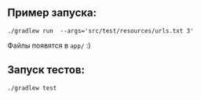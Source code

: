 ## Пример запуска:

`./gradlew run  --args='src/test/resources/urls.txt 3'`

Файлы появятся в `app/` :)

## Запуск тестов:

`./gradlew test`